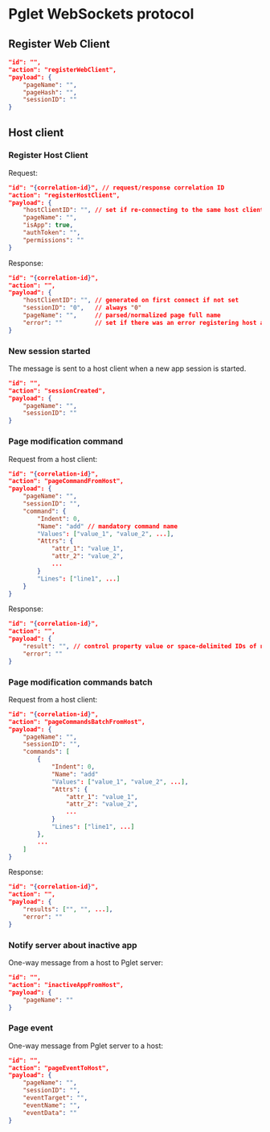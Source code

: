 # Pglet WebSockets protocol

## Register Web Client

```json
"id": "",
"action": "registerWebClient",
"payload": {
    "pageName": "",
    "pageHash": "",
    "sessionID": ""
}
```

## Host client

### Register Host Client

Request:

```json
"id": "{correlation-id}", // request/response correlation ID
"action": "registerHostClient",
"payload": {
    "hostClientID": "", // set if re-connecting to the same host client
    "pageName": "",
    "isApp": true,
    "authToken": "",
    "permissions": ""
}
```

Response:

```json
"id": "{correlation-id}",
"action": "",
"payload": {
    "hostClientID": "", // generated on first connect if not set
    "sessionID": "0",   // always "0"
    "pageName": "",     // parsed/normalized page full name
    "error": ""         // set if there was an error registering host agent
}
```

### New session started

The message is sent to a host client when a new app session is started.

```json
"id": "",
"action": "sessionCreated",
"payload": {
    "pageName": "",
    "sessionID": ""
}
```

### Page modification command

Request from a host client:

```json
"id": "{correlation-id}",
"action": "pageCommandFromHost",
"payload": {
    "pageName": "",
    "sessionID": "",
    "command": {
        "Indent": 0,
        "Name": "add" // mandatory command name
        "Values": ["value_1", "value_2", ...],
        "Attrs": {
            "attr_1": "value_1",
            "attr_2": "value_2",
            ...
        }
        "Lines": ["line1", ...]
    }
}
```

Response:

```json
"id": "{correlation-id}",
"action": "",
"payload": {
    "result": "", // control property value or space-delimited IDs of newly added controls
    "error": ""
}
```

### Page modification commands batch

Request from a host client:

```json
"id": "{correlation-id}",
"action": "pageCommandsBatchFromHost",
"payload": {
    "pageName": "",
    "sessionID": "",
    "commands": [
        {
            "Indent": 0,
            "Name": "add"
            "Values": ["value_1", "value_2", ...],
            "Attrs": {
                "attr_1": "value_1",
                "attr_2": "value_2",
                ...
            }
            "Lines": ["line1", ...]
        },
        ...
    ]
}
```

Response:

```json
"id": "{correlation-id}",
"action": "",
"payload": {
    "results": ["", "", ...],
    "error": ""
}
```

### Notify server about inactive app

One-way message from a host to Pglet server:

```json
"id": "",
"action": "inactiveAppFromHost",
"payload": {
    "pageName": ""
}
```

### Page event

One-way message from Pglet server to a host:

```json
"id": "",
"action": "pageEventToHost",
"payload": {
    "pageName": "",
    "sessionID": "",
    "eventTarget": "",
    "eventName": "",
    "eventData": ""    
}
```